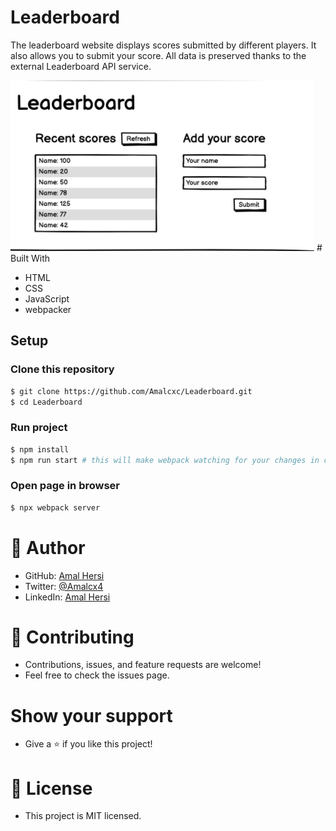 # Leaderboard

The leaderboard website displays scores submitted by different players. It also allows you to submit your score. All data is preserved thanks to the external Leaderboard API service.

<img src="Screenshot.png">
# Built With

- HTML
- CSS
- JavaScript
- webpacker

## Setup

### Clone this repository

```bash
$ git clone https://github.com/Amalcxc/Leaderboard.git
$ cd Leaderboard
```

### Run project

```bash
$ npm install
$ npm run start # this will make webpack watching for your changes in code
```

### Open page in browser
```bash
$ npx webpack server
```



# 👤 Author

- GitHub: [Amal Hersi](https://github.com/Amalcxc)
- Twitter: [@Amalcx4](https://twitter.com/home?lang=en)
- LinkedIn: [Amal Hersi](https://www.linkedin.com/in/amal-hersi-a29583205/)

# 🤝 Contributing

- Contributions, issues, and feature requests are welcome!
- Feel free to check the issues page.

# Show your support

- Give a ⭐️ if you like this project!

# 📝 License

- This project is MIT licensed.